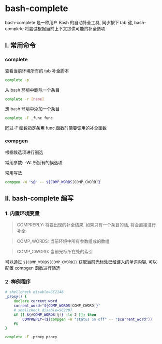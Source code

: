 # bash-complete

bash-complete 是一种用户 Bash 的自动补全工具, 同步按下 tab 键, bash-complete 将尝试根据当前上下文提供可能的补全选项

## I. 常用命令

### complete

查看当前环境所有的 tab 补全脚本

```bash
complete -p
```

从 bash 环境中删除一个条目

```bash
complete -r [name]
```

想 bash 环境中添加一个条目

```bash
complete -F _func func
```

同过-F 函数指定条用 func 函数时简要调用的补全函数

### compgen

根据候选项进行删选

常用参数:
-W: 所拥有的候选项

常用写法

```bash
compgen -W "$@" -- ${COMP_WORDS[COMP_CWORD]}
```

## II. bash-complete 编写

### 1. 内置环境变量

> COMPREPLY: 将要出现的补全结果, 如果只有一个条目的话, 将会直接进行补全

> COMP_WORDS: 当前环境中所有参数组成的数组

> COMP_CWORD: 当前光标所在处的索引

可以通过 `${COMP_WORDS[COMP_CWORD]}` 获取当前光标处已经键入的单词内容, 可以配置 compgen 函数进行筛选

### 2. 样例程序

```bash
# shellcheck disable=SC2148
_proxy() {
    declare current_word
    current_word="${COMP_WORDS[COMP_CWORD]}"
    # shellcheck disable=SC2207
    if [[ ${#COMP_WORDS[@]} -le 2 ]]; then
        COMPREPLY=($(compgen -W "status on off" -- "$current_word"))
    fi
}

complete -F _proxy proxy
```
